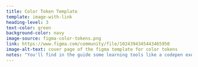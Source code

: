 ```yaml
---
title: Color Token Template
template: image-with-link
heading-level: 3
text-color: green
background-color: navy
image-source: figma-color-tokens.png
link: https://www.figma.com/community/file/1024394345443465950
image-alt-text: cover page of the figma template for color tokens
notes: "You'll find in the guide some learning tools like a codepen exercise, a figma file that can be duplicated and used for your projects and infographics to help visualize the information. Since we have both designers that understand tokens and designers that are just learning, we included examples and exercises within the guide to be useful for everyone."
---
```


